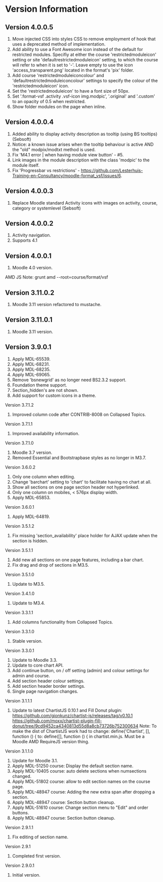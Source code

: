 Version Information
===================

Version 4.0.0.5
-----------------------------
1. Move injected CSS into styles CSS to remove employment of hook that uses a deprecated method of implementation.
2. Add ability to use a Font Awesome icon instead of the default for restricted modules.  Specifiy at either the course
   'restrictedmoduleicon' setting or site 'defaultrestrictedmoduleicon' setting, to which the course will refer to
   when it is set to '-'.  Leave empty to use the icon 'access_transparent.png' located in the format's 'pix' folder.
3. Add course 'restrictedmoduleiconcolour' and 'defaultrestrictedmoduleiconcolour' settings to specify the colour of
   the 'restrictedmoduleicon' icon.
4. Set the 'restrictedmoduleicon' to have a font size of 50px.
5. Set '.format-vsf .activity .vsf-icon img.modpic', '.original' and '.custom' to an opacity of 0.5 when restricted.
6. Show folder modules on the page when inline.

Version 4.0.0.4
-----------------------------
  1. Added ability to display activity description as tooltip (using BS tooltips) (Sebsoft)
  2. Notice: a known issue arises when the tooltip behaviour is active AND the "old" modpix/modtxt method is used.
  3. Fix 'M4.1 error | when having module view button' - #5.
  4. Link images in the module description with the class 'modpic' to the module itself.
  5. Fix 'Progressbar vs restrictions' - https://github.com/Lesterhuis-Training-en-Consultancy/moodle-format_vsf/issues/6.

Version 4.0.0.3
-----------------------------
  1. Replace Moodle standard Activity icons with images on activity, course, category or systemlevel (Sebsoft)

Version 4.0.0.2
-----------------------------
  1. Activity navigation.
  2. Supports 4.1

Version 4.0.0.1
-----------------------------
  1. Moodle 4.0 version.

AMD JS Note: grunt amd --root=course/format/vsf

Version 3.11.0.2
-----------------------------
  1. Moodle 3.11 version refactored to mustache.

Version 3.11.0.1
-----------------------------
  1. Moodle 3.11 version.

Version 3.9.0.1
-----------------------------
  1. Apply MDL-65539.
  2. Apply MDL-68231.
  3. Apply MDL-68235.
  4. Apply MDL-69065.
  5. Remove 'bsnewgrid' as no longer need BS2.3.2 support.
  6. Foundation theme support.
  7. Section_hidden's are not shown.
  8. Add support for custom icons in a theme.

Version 3.7.1.2
  1. Improved column code after CONTRIB-8008 on Collapsed Topics.

Version 3.7.1.1
  1. Improved availability information.

Version 3.7.1.0
  1. Moodle 3.7 version.
  2. Removed Essential and Bootstrapbase styles as no longer in M3.7.

Version 3.6.0.2
  1. Only one column when editing.
  2. Change 'barchart' setting to 'chart' to facilitate having no chart at all.
  3. Show all sections on one page section header not hyperlinked.
  4. Only one column on mobiles, < 576px display width.
  5. Apply MDL-65853.

Version 3.6.0.1
  1. Apply MDL-64819.

Version 3.5.1.2
  1. Fix missing 'section_availability' place holder for AJAX update when the section is hidden.

Version 3.5.1.1
  1. Add new all sections on one page features, including a bar chart.
  2. Fix drag and drop of sections in M3.5.

Version 3.5.1.0
  1. Update to M3.5.

Version 3.4.1.0
  1. Update to M3.4.

Version 3.3.1.1
  1. Add columns functionality from Collapsed Topics.

Version 3.3.1.0
  1. Stable version.

Version 3.3.0.1
  1. Update to Moodle 3.3.
  2. Update to core chart API.
  3. Add continue button, on / off setting (admin) and colour settings for admin and course.
  4. Add section header colour settings.
  5. Add section header border settings.
  6. Single page navigation changes.

Version 3.1.1.1
  1. Update to latest ChartistJS 0.10.1 and Fill Donut plugin:
     https://github.com/gionkunz/chartist-js/releases/tag/v0.10.1
     https://github.com/moxx/chartist-plugin-fill-donut/tree/9cd9452ca4340813d55d8a8cb73726b752300634
     Note: To make the dist of ChartistJS work had to change:
         define('Chartist', [], function () {
         to:
         define([], function () {
     in chartist.min.js.
     Must be a Moodle AMD RequireJS version thing.

Version 3.1.1.0
  1. Update for Moodle 3.1.
  2. Apply MDL-51250 course: Display the default section name.
  3. Apply MDL-10405 course: auto delete sections when numsections changed.
  4. Apply MDL-51802 course: allow to edit section names on the course page.
  5. Apply MDL-48947 course: Adding the new extra span after dropping a section.
  6. Apply MDL-48947 course: Section button cleanup.
  7. Apply MDL-51610 course: Change section menu to "Edit" and order buttons.
  8. Apply MDL-48947 course: Section button cleanup.

Version 2.9.1.1
  1. Fix editing of section name.

  Version 2.9.1
  1. Completed first version.

Version 2.9.0.1
  1. Initial version.

